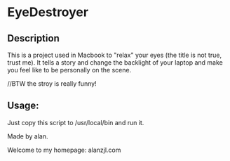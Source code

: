 # EyeDestroyer
## Description

This is a project used in Macbook to "relax" your eyes (the title is not true, trust me). It tells a story and change the backlight of your laptop and make you feel like to be personally on the scene.

//BTW the stroy is really funny!

## Usage:

Just copy this script to /usr/local/bin and run it. 

Made by alan.

Welcome to my homepage: alanzjl.com
